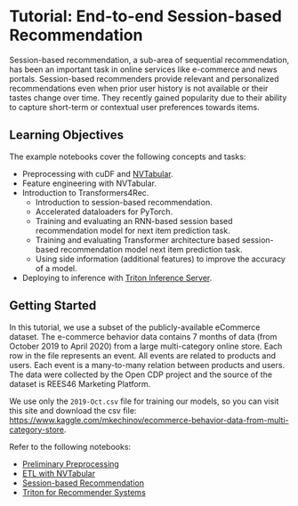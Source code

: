 # Tutorial: End-to-end Session-based Recommendation

Session-based recommendation, a sub-area of sequential recommendation, has been an important task in online services like e-commerce and news portals. Session-based recommenders provide relevant and  personalized recommendations even when prior user history is not available or their tastes change over time. They recently gained popularity due to their ability to capture short-term or contextual user preferences towards items.

## Learning Objectives

The example notebooks cover the following concepts and tasks:

- Preprocessing with cuDF and [NVTabular](https://github.com/NVIDIA-Merlin/NVTabular).
- Feature engineering with NVTabular.
- Introduction to Transformers4Rec.
  - Introduction to session-based recommendation.
  - Accelerated dataloaders for PyTorch.
  - Training and evaluating an RNN-based session based recommendation model for next item prediction task.
  - Training and evaluating Transformer architecture based session-based recommendation model next item prediction task.
  - Using side information (additional features) to improve the accuracy of a model.
- Deploying to inference with [Triton Inference Server](https://github.com/triton-inference-server/server).


## Getting Started

In this tutorial, we use a subset of the publicly-available eCommerce dataset.
The e-commerce behavior data contains 7 months of data (from October 2019 to April 2020) from a large multi-category online store.
Each row in the file represents an event.
All events are related to products and users.
Each event is a many-to-many relation between products and users.
The data were collected by the Open CDP project and the source of the dataset is REES46 Marketing Platform.

We use only the `2019-Oct.csv` file for training our models, so you can visit this site and download the csv file: <https://www.kaggle.com/mkechinov/ecommerce-behavior-data-from-multi-category-store>.

Refer to the following notebooks:

- [Preliminary Preprocessing](01-preprocess.ipynb)
- [ETL with NVTabular](02-ETL-with-NVTabular.ipynb)
- [Session-based Recommendation](03-Session-based-recsys.ipynb)
- [Triton for Recommender Systems](04-Inference-with-Triton.ipynb)